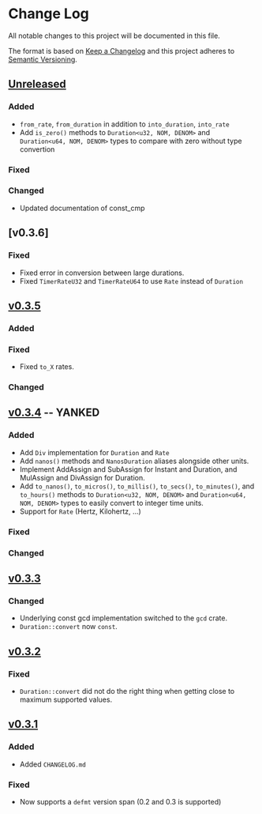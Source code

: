 # Change Log

All notable changes to this project will be documented in this file.

The format is based on [Keep a Changelog](http://keepachangelog.com/)
and this project adheres to [Semantic Versioning](http://semver.org/).

## [Unreleased]

### Added

- `from_rate`, `from_duration` in addition to `into_duration`, `into_rate`
- Add `is_zero()` methods to `Duration<u32, NOM, DENOM>` and
  `Duration<u64, NOM, DENOM>` types to compare with zero without type convertion

### Fixed

### Changed

- Updated documentation of const_cmp

## [v0.3.6] 

### Fixed

- Fixed error in conversion between large durations.
- Fixed `TimerRateU32` and `TimerRateU64` to use `Rate` instead of `Duration`

## [v0.3.5] 

### Added

### Fixed

- Fixed `to_X` rates.

### Changed

## [v0.3.4] -- YANKED

### Added

- Add `Div` implementation for `Duration` and `Rate`
- Add `nanos()` methods and `NanosDuration` aliases alongside other units.
- Implement AddAssign and SubAssign for Instant and Duration, and
  MulAssign and DivAssign for Duration.
- Add `to_nanos()`, `to_micros()`, `to_millis()`, `to_secs()`, `to_minutes()`,
  and `to_hours()` methods to `Duration<u32, NOM, DENOM>` and
  `Duration<u64, NOM, DENOM>` types to easily convert to integer time units.
- Support for `Rate` (Hertz, Kilohertz, ...)

### Fixed

### Changed

## [v0.3.3]

### Changed

- Underlying const gcd implementation switched to the `gcd` crate.
- `Duration::convert` now `const`.

## [v0.3.2]

### Fixed

- `Duration::convert` did not do the right thing when getting close to maximum supported values.

## [v0.3.1]

### Added

- Added `CHANGELOG.md`

### Fixed

- Now supports a `defmt` version span (0.2 and 0.3 is supported)

[Unreleased]: https://github.com/korken89/fugit/compare/v0.3.5...HEAD
[v0.3.5]: https://github.com/korken89/fugit/compare/v0.3.4...v0.3.5
[v0.3.4]: https://github.com/korken89/fugit/compare/v0.3.3...v0.3.4
[v0.3.3]: https://github.com/korken89/fugit/compare/v0.3.2...v0.3.3
[v0.3.2]: https://github.com/korken89/fugit/compare/v0.3.1...v0.3.2
[v0.3.1]: https://github.com/korken89/fugit/compare/v0.3.0...v0.3.1
